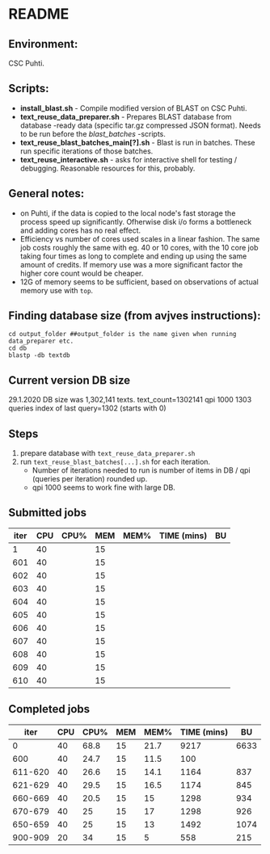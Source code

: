# README

## Environment:

CSC Puhti.


## Scripts:

* **install_blast.sh** - Compile modified version of BLAST on CSC Puhti.
* **text_reuse_data_preparer.sh** - Prepares BLAST database from database -ready data (specific tar.gz compressed JSON format). Needs to be run before the _blast_batches_ -scripts. 
* **text_reuse_blast_batches_main[?].sh** - Blast is run in batches. These run specific iterations of those batches.
* **text_reuse_interactive.sh** - asks for interactive shell for testing / debugging. Reasonable resources for this, probably.


## General notes:

* on Puhti, if the data is copied to the local node's fast storage the process speed up significantly. Ofherwise disk i/o forms a bottleneck and adding cores has no real effect.
* Efficiency vs number of cores used scales in a linear fashion. The same job costs roughly the same with eg. 40 or 10 cores, with the 10 core job taking four times as long to complete and ending up using the same amount of credits. If memory use was a more significant factor the higher core count would be cheaper.
* 12G of memory seems to be sufficient, based on observations of actual memory use with `top`.


## Finding database size (from avjves instructions):
```
cd output_folder ##output_folder is the name given when running data_preparer etc.
cd db
blastp -db textdb
```


## Current version DB size

29.1.2020 DB size was 1,302,141 texts.
text_count=1302141
qpi 1000
1303 queries
index of last query=1302 (starts with 0)


## Steps

1. prepare database with `text_reuse_data_preparer.sh`
2. run `text_reuse_blast_batches[...].sh` for each iteration.
   * Number of iterations needed to run is number of items in DB / qpi (queries per iteration) rounded up.
   * qpi 1000 seems to work fine with large DB.


## Submitted jobs

| iter    | CPU | CPU% | MEM | MEM% | TIME (mins) | BU     |
| ------- | --- | ---- | --- | ---- | ----------- | ------ |
| 1       | 40  |      | 15  |      |             |        |
| 601     | 40  |      | 15  |      |             |        |
| 602     | 40  |      | 15  |      |             |        |
| 603     | 40  |      | 15  |      |             |        |
| 604     | 40  |      | 15  |      |             |        |
| 605     | 40  |      | 15  |      |             |        |
| 606     | 40  |      | 15  |      |             |        |
| 607     | 40  |      | 15  |      |             |        |
| 608     | 40  |      | 15  |      |             |        |
| 609     | 40  |      | 15  |      |             |        |
| 610     | 40  |      | 15  |      |             |        |


## Completed jobs

| iter    | CPU | CPU% | MEM | MEM% | TIME (mins) | BU     |
| ------- | --- | ---- | --- | ---- | ----------- | ------ |
| 0       | 40  | 68.8 | 15  | 21.7 | 9217        | 6633   |
| 600     | 40  | 24.7 | 15  | 11.5 | 100         |        |
| 611-620 | 40  | 26.6 | 15  | 14.1 | 1164        | 837    |
| 621-629 | 40  | 29.5 | 15  | 16.5 | 1174        | 845    |
| 660-669 | 40  | 20.5 | 15  | 15   | 1298        | 934    |
| 670-679 | 40  | 25   | 15  | 17   | 1298        | 926    |
| 650-659 | 40  | 25   | 15  | 13   | 1492        | 1074   |
| 900-909 | 20  | 34   | 15  | 5    | 558         | 215    |
